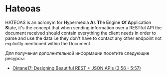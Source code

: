 # Hateoas

HATEOAS is an acronym for <b>H</b>ypermedia <b>A</b>s <b>T</b>he <b>E</b>ngine <b>O</b>f <b>A</b>pplication <b>S</b>tate, it's the concept that when sending information over a RESTful API the document received should contain everything the client needs in order to parse and use the data i.e they don't have to contact any other endpoint not explicitly mentioned within the Document

Для получения дополнительной информации посетите следующие ресурсы:

- [Oktane17: Designing Beautiful REST + JSON APIs (3:56 - 5:57)](https://youtu.be/MiOSzpfP1Ww?t=236)
